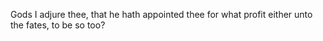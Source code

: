 Gods I adjure thee, that he hath appointed thee for what profit either unto the fates, to be so too?
